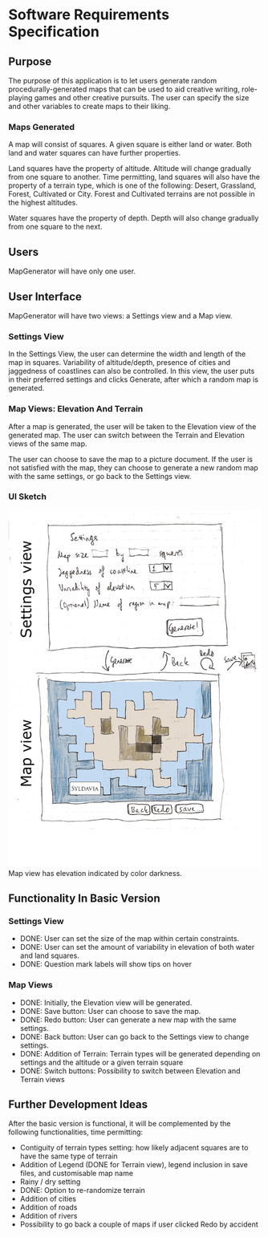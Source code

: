 # Software Requirements Specification

## Purpose

The purpose of this application is to let users generate random procedurally-generated maps that can be used to aid creative writing, role-playing games and other creative pursuits. The user can specify the size and other variables to create maps to their liking.

### Maps Generated

A map will consist of squares. A given square is either land or water. Both land and water squares can have further properties.

Land squares have the property of altitude. Altitude will change gradually from one square to another. Time permitting, land squares will also have the property of a terrain type, which is one of the following: Desert, Grassland, Forest, Cultivated or City. Forest and Cultivated terrains are not possible in the highest altitudes.

Water squares have the property of depth. Depth will also change gradually from one square to the next.

## Users

MapGenerator will have only one user.

## User Interface

MapGenerator will have two views: a Settings view and a Map view.

### Settings View

In the Settings View, the user can determine the width and length of the map in squares. Variability of altitude/depth, presence of cities and jaggedness of coastlines can also be controlled. In this view, the user puts in their preferred settings and clicks Generate, after which a random map is generated.

### Map Views: Elevation And Terrain

After a map is generated, the user will be taken to the Elevation view of the generated map. The user can switch between the Terrain and Elevation views of the same map.

The user can choose to save the map to a picture document. If the user is not satisfied with the map, they can choose to generate a new random map with the same settings, or go back to the Settings view.

### UI Sketch

![UI sketch of two views](https://github.com/otsohelos/ot_harjoitustyo/blob/master/MapGenerator/documentation/uisketch.jpg)
Map view has elevation indicated by color darkness.

## Functionality In Basic Version

### Settings View

- DONE: User can set the size of the map within certain constraints.
- DONE: User can set the amount of variability in elevation of both water and land squares.
- DONE: Question mark labels will show tips on hover

### Map Views

- DONE: Initially, the Elevation view will be generated.
- DONE: Save button: User can choose to save the map.
- DONE: Redo button: User can generate a new map with the same settings.
- DONE: Back button: User can go back to the Settings view to change settings.
- DONE: Addition of Terrain: Terrain types will be generated depending on settings and the altitude or a given terrain square
- DONE: Switch buttons: Possibility to switch between Elevation and Terrain views


## Further Development Ideas

After the basic version is functional, it will be complemented by the following functionalities, time permitting:

- Contiguity of terrain types setting: how likely adjacent squares are to have the same type of terrain
- Addition of Legend (DONE for Terrain view), legend inclusion in save files, and customisable map name
- Rainy / dry setting
- DONE: Option to re-randomize terrain
- Addition of cities
- Addition of roads
- Addition of rivers
- Possibility to go back a couple of maps if user clicked Redo by accident